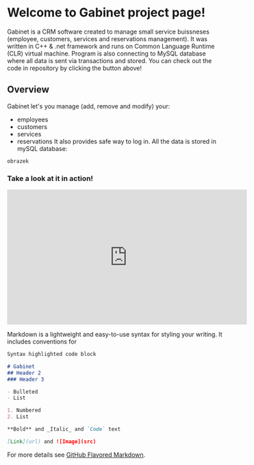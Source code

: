# Welcome to **Gabinet** project page!

Gabinet is a CRM software created to manage small service buissneses (employee, customers, services and reservations management). It was written in C++ & .net framework and runs on  Common Language Runtime (CLR) virtual machine. Program is also connecting to MySQL database where all data is sent via transactions and stored. You can check out the code in repository by clicking the button above!



## Overview
Gabinet let's you manage (add, remove and modify) your:
- employees
- customers
- services
- reservations
It also provides safe way to log in. All the data is stored in mySQL database:


```obrazek```



### Take a look at it in action!
<center><iframe width="560" height="315" src="https://www.youtube.com/embed/4-L6rEm0rnY" frameborder="0" allow="autoplay; encrypted-media" allowfullscreen></iframe></center>

Markdown is a lightweight and easy-to-use syntax for styling your writing. It includes conventions for

```markdown
Syntax highlighted code block

# Gabinet
## Header 2
### Header 3

- Bulleted
- List

1. Numbered
2. List

**Bold** and _Italic_ and `Code` text

[Link](url) and ![Image](src)
```

For more details see [GitHub Flavored Markdown](https://guides.github.com/features/mastering-markdown/).


